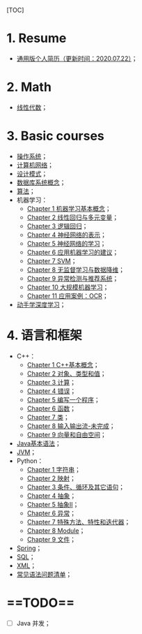 [TOC]

# 1. Resume

- [通用版个人简历（更新时间：2020.07.22）](./Resume/研发工程师_潘汉祺_大连理工大学.pdf)；

# 2. Math

- [线性代数](./Math/Essence_of_linear_algebra.md)；

# 3. Basic courses

- [操作系统](./OS/OS.md)；
- [计算机网络](./Network/ComputeNetworks.md)；
- [设计模式](./DesignPatterns/DesignPatterns.md)；
- [数据库系统概念](./Database/Database/Database.md)；
- [算法](./Algorithm/Algorithm.md)；
- 机器学习：
  - [Chapter 1 机器学习基本概念](./ML/Introduction.md)；
  - [Chapter 2 线性回归与多元变量](./ML/LinearRegressionWithMultipleVariables.md)；
  - [Chapter 3 逻辑回归](./ML/LogisticRegression.md)；
  - [Chapter 4 神经网络的表示](./ML/NeuralNetworksRepresentation.md)；
  - [Chapter 5 神经网络的学习](./ML/NeuralNetworksLearning.md)；
  - [Chapter 6 应用机器学习的建议](./ML/AdviceForApplyingMachineLearning.md)；
  - [Chapter 7 SVM](./ML/SVM.md)；
  - [Chapter 8 无监督学习与数据降维](./ML/UnsupervisedLearning.md)；
  - [Chapter 9 异常检测与推荐系统](./ML/AnomalyDetection.md)；
  - [Chapter 10 大规模机器学习](./ML/LargeScaleMachineLearning.md)；
  - [Chapter 11 应用案例：OCR](./ML/ApplicationExamplePhotoOCR.md)；
- [动手学深度学习](./DL/DiveIntoDL.md)；

# 4. 语言和框架

- C++：
  - [Chapter 1 C++基本概念](./CPP/Introduction.md)；
  - [Chapter 2 对象、类型和值](./CPP/ObjectAndValue.md)；
  - [Chapter 3 计算](./CPP/Compute.md)；
  - [Chapter 4 错误](./CPP/Error.md)；
  - [Chapter 5 编写一个程序](./CPP/WriteACode.md)；
  - [Chapter 6 函数](./CPP/Function.md)；
  - [Chapter 7 类](./CPP/Class.md)；
  - [Chapter 8 输入输出流-未完成](./CPP/InputAndOutput.md)；
  - [Chapter 9 向量和自由空间](./CPP/Vector.md)；
- [Java基本语法](./Java/CoreJava.md)；
- [JVM](./Java/JVM/JVM.md)；
- Python：
  - [Chapter 1 字符串](./Python/String.md)；
  - [Chapter 2 映射](./Python/Mapping.md)；
  - [Chapter 3 条件、循环及其它语句](./Python/Statement.md)；
  - [Chapter 4 抽象](./Python/Abstraction.md)；
  - [Chapter 5 抽象II](./Python/AbstractionII.md)；
  - [Chapter 6 异常](./Python/Exception.md)；
  - [Chapter 7 特殊方法、特性和迭代器](./Python/Iterator.md)；
  - [Chapter 8 Module](./Python/Module.md)；
  - [Chapter 9 文件](./Python/File.md)；
- [Spring](./Java/Spring/SpringInAction.md)；
- [SQL](./Database/SQL/SQL.md)；
- [XML](./Java/XML/XML.md)；
- [常见语法问题清单](./Programme.md)；

# ==TODO==

- [ ] Java 并发；